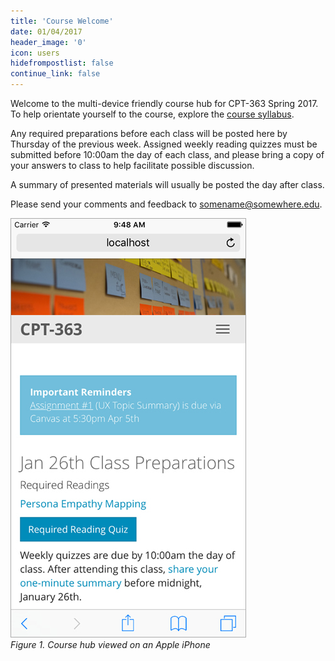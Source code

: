 ```yaml
---
title: 'Course Welcome'
date: 01/04/2017
header_image: '0'
icon: users
hidefrompostlist: false
continue_link: false
---
```


Welcome to the multi-device friendly course hub for CPT-363 Spring 2017. To help orientate yourself to the course, explore the [course syllabus](../../syllabus).

Any required preparations before each class will be posted here by Thursday of the previous week. Assigned weekly reading quizzes must be submitted before 10:00am the day of each class, and please bring a copy of your answers to class to help facilitate possible discussion.

A summary of presented materials will usually be posted the day after class.

Please send your comments and feedback to <somename@somewhere.edu>.

![Image of course hub on Apple iPhone](course-companion-iphone.jpg)  
_Figure 1. Course hub viewed on an Apple iPhone_
